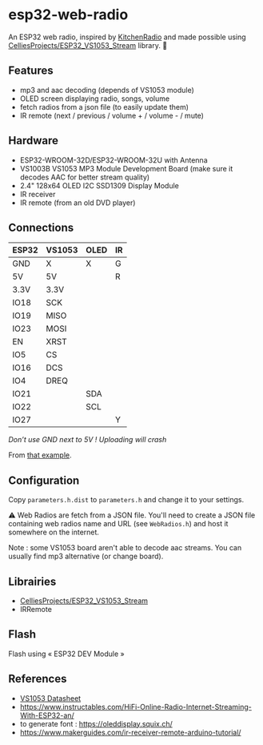 # esp32-web-radio

An ESP32 web radio, inspired by [KitchenRadio](https://github.com/jeroenlukas/KitchenRadio) and made possible using [CelliesProjects/ESP32_VS1053_Stream](https://github.com/CelliesProjects/ESP32_VS1053_Stream) library. 🙏

## Features

 - mp3 and aac decoding (depends of VS1053 module)
 - OLED screen displaying radio, songs, volume
 - fetch radios from a json file (to easily update them)
 - IR remote (next / previous / volume + / volume - / mute)


## Hardware

 - ESP32-WROOM-32D/ESP32-WROOM-32U with Antenna
 - VS1003B VS1053 MP3 Module Development Board (make sure it decodes AAC for better stream quality)
 - 2.4" 128x64 OLED I2C SSD1309 Display Module
 - IR receiver
 - IR remote (from an old DVD player)


## Connections

  | ESP32  | VS1053 | OLED | IR |
  |--------|--------|------|----|
  |  GND   |   X    |  X   | G  |
  |  5V    |  5V    |      | R  |
  |  3.3V  |  3.3V  |      |    |
  |  IO18  |  SCK   |      |    |
  |  IO19  |  MISO  |      |    |
  |  IO23  |  MOSI  |      |    |
  |  EN    |  XRST  |      |    |
  |  IO5   |  CS    |      |    |
  |  IO16  |  DCS   |      |    |
  |  IO4   |  DREQ  |      |    |
  |  IO21  |        | SDA  |    |
  |  IO22  |        | SCL  |    |
  |  IO27  |        |      | Y  |


*Don’t use GND next to 5V ! Uploading will crash*

From [that example](https://github.com/baldram/ESP_VS1053_Library/blob/master/examples/WebRadioDemo/WebRadioDemo.ino).


## Configuration

Copy `parameters.h.dist` to `parameters.h` and change it to your settings.

⚠️ Web Radios are fetch from a JSON file. You'll need to create a JSON file containing web radios name and URL (see `WebRadios.h`) and host it somewhere on the internet.

Note : some VS1053 board aren't able to decode aac streams. You can usually find mp3 alternative (or change board).


## Librairies

- [CelliesProjects/ESP32_VS1053_Stream](https://github.com/CelliesProjects/ESP32_VS1053_Stream)
- IRRemote


## Flash

Flash using « ESP32 DEV Module »


## References

- [VS1053 Datasheet](https://www.sparkfun.com/datasheets/Components/SMD/vs1053.pdf)
- https://www.instructables.com/HiFi-Online-Radio-Internet-Streaming-With-ESP32-an/
- to generate font : https://oleddisplay.squix.ch/
- https://www.makerguides.com/ir-receiver-remote-arduino-tutorial/
